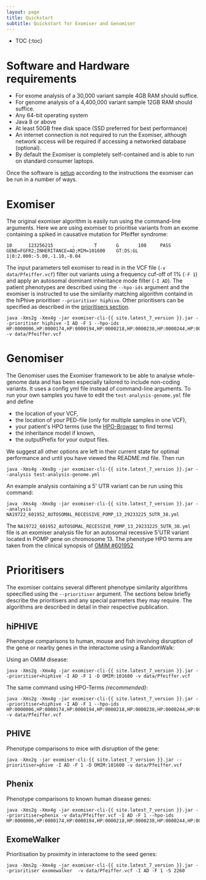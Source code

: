 ```yaml
---
layout: page
title: Quickstart
subtitle: Quickstart for Exomiser and Genomiser
---
```


* TOC
{:toc}

# Software and Hardware requirements
 - For exome analysis of a 30,000 variant sample 4GB RAM should suffice.
 - For genome analysis of a 4,400,000 variant sample 12GB RAM should suffice.
 - Any 64-bit operating system
 - Java 8 or above
 - At least 50GB free disk space (SSD preferred for best performance)
 - An internet connection is not required to run the Exomiser, although network access will be required if accessing a
  networked database (optional).
 - By default the Exomiser is completely self-contained and is able to run on standard consumer laptops.
 
Once the software is [setup](setup) according to the instructions the exomiser can be run in a number of ways.
 
# Exomiser

The original exomiser algorithm is easily run using the command-line arguments. Here we are using exomiser to prioritise variants from an exome containing a spiked in causative mutation for Pfeiffer syndrome:
 
```
10      123256215       .       T       G       100     PASS    GENE=FGFR2;INHERITANCE=AD;MIM=101600    GT:DS:GL        1|0:2.000:-5.00,-1.10,-0.04
```
The input parameters tell exomiser to read in in the VCF file (`-v data/Pfeiffer.vcf`) filter out variants using a frequency cuf-off of 1% (`-F 1`) and apply an autosomal dominant inheritance mode filter (`-I AD`). The patient phenotypes are described using the `--hpo-ids` argument and the exomiser is instructed to use the similarity matching algorithm containd in the hiPhive prioritiser `--prioritiser hiphive`. Other prioritisers can be specified as described in the [prioritisers section](#Prioritisers).

```
java -Xms2g -Xmx4g -jar exomiser-cli-{{ site.latest_7_version }}.jar --prioritiser hiphive -I AD -F 1 --hpo-ids HP:0000006,HP:0000174,HP:0000194,HP:0000218,HP:0000238,HP:0000244,HP:0000272,HP:0000303,HP:0000316,HP:0000322,HP:0000324,HP:0000327,HP:0000348,HP:0000431,HP:0000452,HP:0000453,HP:0000470,HP:0000486,HP:0000494,HP:0000508,HP:0000586,HP:0000678,HP:0001156,HP:0001249,HP:0002308,HP:0002676,HP:0002780,HP:0003041,HP:0003070,HP:0003196,HP:0003272,HP:0003307,HP:0003795,HP:0004209,HP:0004322,HP:0004440,HP:0005048,HP:0005280,HP:0005347,HP:0006101,HP:0006110,HP:0009602,HP:0009773,HP:0010055,HP:0010669,HP:0011304 -v data/Pfeiffer.vcf
```

# Genomiser

The Genomiser uses the Exomiser framework to be able to analyse whole-genome data and has been especially tailored to include non-coding variants. It uses a config yml file instead of command-line arguments. To run your own samples you have to edit the `test-analysis-genome.yml` file and define

* the location of your VCF,
* the location of your PED-file (only for multiple samples in one VCF),
* your patient's HPO terms (use the [HPO-Browser](http://compbio.charite.de/hpoweb) to find terms)
* the inheritance model if known,
* the outputPrefix for your output files.

We suggest all other options are left in their current state for optimal performance and until you have viewed the README.md file. Then run

```
java -Xms4g -Xmx8g -jar exomiser-cli-{{ site.latest_7_version }}.jar --analysis test-analysis-genome.yml
```

An example analysis containing a 5' UTR variant can be run using this command:

```
java -Xms4g -Xmx8g -jar exomiser-cli-{{ site.latest_7_version }}.jar --analysis NA19722_601952_AUTOSOMAL_RECESSIVE_POMP_13_29233225_5UTR_38.yml
```

The `NA19722_601952_AUTOSOMAL_RECESSIVE_POMP_13_29233225_5UTR_38.yml` file is an exomiser analysis file for an autosomal recessive 5'UTR variant located in POMP gene on chromosome 13. The phenotype HPO terms are taken from the clinical synopsis of
[OMIM #601952](http://www.omim.org/clinicalSynopsis/601952)


# Prioritisers
The exomiser contains several different phenotype similarity algorithms  speecified using the `--prioritiser` argument. The sections below briefly describe the prioritisers and any special parmeters they may require. The algorithms are described in detail in their respective publication. 

## hiPHIVE

Phenotype comparisons to human, mouse and fish involving disruption of the gene or nearby genes in the interactome using a RandomWalk:

Using an OMIM disease:

```
java -Xms2g -Xmx4g -jar exomiser-cli-{{ site.latest_7_version }}.jar --prioritiser=hiphive -I AD -F 1 -D OMIM:101600 -v data/Pfeiffer.vcf
```

The same command using HPO-Terms _(recommended)_:

```
java -Xms2g -Xmx4g -jar exomiser-cli-{{ site.latest_7_version }}.jar --prioritiser=hiphive -I AD -F 1 --hpo-ids HP:0000006,HP:0000174,HP:0000194,HP:0000218,HP:0000238,HP:0000244,HP:0000272,HP:0000303,HP:0000316,HP:0000322,HP:0000324,HP:0000327,HP:0000348,HP:0000431,HP:0000452,HP:0000453,HP:0000470,HP:0000486,HP:0000494,HP:0000508,HP:0000586,HP:0000678,HP:0001156,HP:0001249,HP:0002308,HP:0002676,HP:0002780,HP:0003041,HP:0003070,HP:0003196,HP:0003272,HP:0003307,HP:0003795,HP:0004209,HP:0004322,HP:0004440,HP:0005048,HP:0005280,HP:0005347,HP:0006101,HP:0006110,HP:0009602,HP:0009773,HP:0010055,HP:0010669,HP:0011304 -v data/Pfeiffer.vcf
```

## PHIVE

Phenotype comparisons to mice with disruption of the gene:

```
java -Xmx2g -jar exomiser-cli-{{ site.latest_7_version }}.jar --prioritiser=phive -I AD -F 1 -D OMIM:101600 -v data/Pfeiffer.vcf
```

## Phenix

Phenotype comparisons to known human disease genes:

```
java -Xms2g -Xmx4g -jar exomiser-cli-{{ site.latest_7_version }}.jar --prioritiser=phenix -v data/Pfeiffer.vcf -I AD -F 1 --hpo-ids HP:0000006,HP:0000174,HP:0000194,HP:0000218,HP:0000238,HP:0000244,HP:0000272,HP:0000303,HP:0000316,HP:0000322,HP:0000324,HP:0000327,HP:0000348,HP:0000431,HP:0000452,HP:0000453,HP:0000470,HP:0000486,HP:0000494,HP:0000508,HP:0000586,HP:0000678,HP:0001156,HP:0001249,HP:0002308,HP:0002676,HP:0002780,HP:0003041,HP:0003070,HP:0003196,HP:0003272,HP:0003307,HP:0003795,HP:0004209,HP:0004322,HP:0004440,HP:0005048,HP:0005280,HP:0005347,HP:0006101,HP:0006110,HP:0009602,HP:0009773,HP:0010055,HP:0010669,HP:0011304
```

## ExomeWalker

Prioritisation by proximity in interactome to the seed genes:

```
java -Xms2g -Xmx4g -jar exomiser-cli-{{ site.latest_7_version }}.jar --prioritiser exomewalker  -v data/Pfeiffer.vcf -I AD -F 1 -S 2260
```


